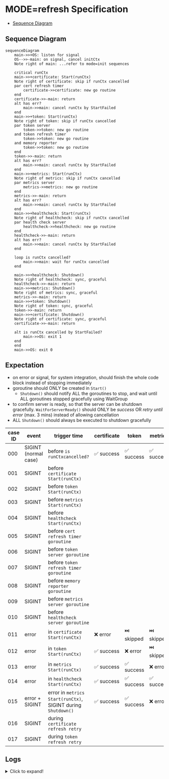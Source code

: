# MODE=refresh Specification

- [Sequence Diagram](#sequence-diagram)

## Sequence Diagram

```mermaid
sequenceDiagram
    main->>+OS: listen for signal
    OS-->>-main: on signal, cancel initCtx
    Note right of main: ...refer to mode=init sequences

    critical runCtx
    main->>+certificate: Start(runCtx)
    Note right of certificate: skip if runCtx cancelled
    par cert refresh timer
        certificate->>certificate: new go routine
    end
    certificate->>-main: return
    alt has err?
        main->>main: cancel runCtx by StartFailed
    end
    main->>+token: Start(runCtx)
    Note right of token: skip if runCtx cancelled
    par token server
        token->>token: new go routine
    and token refresh timer
        token->>token: new go routine
    and memory reporter
        token->>token: new go routine
    end
    token->>-main: return
    alt has err?
        main->>main: cancel runCtx by StartFailed
    end
    main->>+metrics: Start(runCtx)
    Note right of metrics: skip if runCtx cancelled
    par metrics server
        metrics->>metrics: new go routine
    end
    metrics->>-main: return
    alt has err?
        main->>main: cancel runCtx by StartFailed
    end
    main->>+healthcheck: Start(runCtx)
    Note right of healthcheck: skip if runCtx cancelled
    par health check server
        healthcheck->>healthcheck: new go routine
    end
    healthcheck->>-main: return
    alt has err?
        main->>main: cancel runCtx by StartFailed
    end

    loop is runCtx cancelled?
        main->>main: wait for runCtx cancelled
    end

    main->>+healthcheck: Shutdown()
    Note right of healthcheck: sync, graceful
    healthcheck->>-main: return
    main->>+metrics: Shutdown()
    Note right of metrics: sync, graceful
    metrics->>-main: return
    main->>+token: Shutdown()
    Note right of token: sync, graceful
    token->>-main: return
    main->>+certificate: Shutdown()
    Note right of certificate: sync, graceful
    certificate->>-main: return

    alt is runCtx cancelled by StartFailed?
        main->>OS: exit 1
    end
    end
    main->>OS: exit 0
```

## Expectation

- on error or signal, for system integration, should finish the whole code block instead of stopping immediately
- goroutine should ONLY be created in `Start()`
  - `Shutdown()` should notify ALL the goroutines to stop, and wait until ALL goroutines stopped gracefully using WaitGroup
- to confirm server is ready, so that the server can be shutdown gracefully. `WaitForServerReady()` should ONLY be *success* OR *retry until error* (max. 3 mins) instead of allowing cancellation
- ALL `Shutdown()` should always be executed to shutdown gracefully



| case ID | event                | trigger time                                                 | certificate | token     | metrics   | healthcheck | ALL `Shutdown()` | exit code |
| ------- | -------------------- | ------------------------------------------------------------ | ----------- | --------- | --------- | ----------- | ---------------- | --------- |
| 000     | SIGINT (normal case) | before `is runCtxcancelled?`                                 | ✅ success   | ✅ success | ✅ success | ✅ success   | ✅ success        | 0         |
| 001     | SIGINT               | before `certificate Start(runCtx)`                           |             |           |           |             |                  |           |
| 002     | SIGINT               | before `token Start(runCtx)`                                 |             |           |           |             |                  |           |
| 003     | SIGINT               | before `metrics Start(runCtx)`                               |             |           |           |             |                  |           |
| 004     | SIGINT               | before `healthcheck Start(runCtx)`                           |             |           |           |             |                  |           |
| 005     | SIGINT               | before `cert refresh timer goroutine`                        |             |           |           |             |                  |           |
| 006     | SIGINT               | before `token server goroutine`                              |             |           |           |             |                  |           |
| 007     | SIGINT               | before `token refresh timer goroutine`                       |             |           |           |             |                  |           |
| 008     | SIGINT               | before `memory reporter goroutine`                           |             |           |           |             |                  |           |
| 009     | SIGINT               | before `metrics server goroutine`                            |             |           |           |             |                  |           |
| 010     | SIGINT               | before `healthcheck server goroutine`                        |             |           |           |             |                  |           |
| 011     | error                | in `certificate Start(runCtx)`                               | ❌ error     | ⏭️ skipped | ⏭️ skipped | ⏭️ skipped   | ✅ success        | 1         |
| 012     | error                | in `token Start(runCtx)`                                     | ✅ success   | ❌ error   | ⏭️ skipped | ⏭️ skipped   | ✅ success        | 1         |
| 013     | error                | in `metrics Start(runCtx)`                                   | ✅ success   | ✅ success | ❌ error   | ⏭️ skipped   | ✅ success        | 1         |
| 014     | error                | in `healthcheck Start(runCtx)`                               | ✅ success   | ✅ success | ✅ success | ❌ error     | ✅ success        | 1         |
| 015     | error + SIGINT       | error in `metrics Start(runCtx)`, SIGINT during `Shutdown()` | ✅ success   | ✅ success | ❌ error   | ⏭️ skipped   | ✅ success        | 1         |
| 016     | SIGINT               | during `certificate refresh retry`                           |             |           |           |             |                  |           |
| 017     | SIGINT               | during `token refresh retry`                                 |             |           |           |             |                  |           |


## Logs

<details>
<summary>Click to expand!</summary>

### 000

```text
INFO[2024-03-14T11:22:55+09:00] Starting token provider server[:8880]
INFO[2024-03-14T11:22:55+09:00] Will refresh key[./.local/private.pem], cert[./.local/cert.pem] and certificates for roles[[user.wfan.provider:role.dummy-role]] with provider[], backup[read+write] and secret[] after 24h0m0s
INFO[2024-03-14T11:22:55+09:00] Received request: method[GET], endpoint[/], remoteAddr[127.0.0.1:64953] requestID[f4ee534f-8a39-4fa5-9c12-94f1eeb6354b]
WARNING[2024-03-14T11:22:55+09:00] Client error: while handling request with: X-Athenz-Domain[] X-Athenz-Role[], error[http headers not set: X-Athenz-Domain[] X-Athenz-Role[].]
INFO[2024-03-14T11:22:55+09:00] Response sent: statusCode[400], latency[140.917µs], requestID[f4ee534f-8a39-4fa5-9c12-94f1eeb6354b]
INFO[2024-03-14T11:22:55+09:00] Starting metrics exporter server[:9999]
INFO[2024-03-14T11:22:55+09:00] Will refresh tokens after 30m0s
WARN[0000] failed to parse "./.local/ca.pem": readlink ./.local/ca.pem: no such file or directory
WARNING[2024-03-14T11:22:55+09:00] Unable to confirm the server ready: Get "http://:9999": dial tcp :9999: connect: connection refused. Retrying in 5.796699685s
INFO[0000] 3 valid certificate(s) found in ".local/cert.pem"
INFO[0000] 2 valid certificate(s) found in ".local/user.wfan.provider_dummy-role.cert.pem"
INFO[0000] parsed 5 certificates (1 read failures)
level=info ts=2024-03-14T02:22:55.144Z caller=tls_config.go:313 msg="Listening on" address=[::]:9999
level=info ts=2024-03-14T02:22:55.144Z caller=tls_config.go:316 msg="TLS is disabled." http2=false address=[::]:9999
INFO[2024-03-14T11:23:00+09:00] Starting health check server[:9998]

INFO[2024-03-14T11:23:08+09:00] Received signal: interrupt
INFO[2024-03-14T11:23:08+09:00] Initiating shutdown by caused: received signal: interrupt ...
INFO[2024-03-14T11:23:08+09:00] Initiating shutdown of health check daemon ...
INFO[2024-03-14T11:23:08+09:00] Stopped health check server
INFO[2024-03-14T11:23:08+09:00] Initiating shutdown of metrics exporter daemon ...
INFO[2024-03-14T11:23:08+09:00] Stopped metrics exporter server
INFO[2024-03-14T11:23:08+09:00] Initiating shutdown of token provider daemon ...
INFO[2024-03-14T11:23:08+09:00] Delaying token provider server shutdown for 0s to shutdown gracefully ...
INFO[2024-03-14T11:23:08+09:00] Stopped memory reporter daemon
INFO[2024-03-14T11:23:08+09:00] Stopped token provider daemon
INFO[2024-03-14T11:23:08+09:00] Stopped token provider server
INFO[2024-03-14T11:23:08+09:00] Initiating shutdown of certificate provider daemon ...
INFO[2024-03-14T11:23:08+09:00] Stopped certificate provider daemon
INFO[2024-03-14T11:23:08+09:00] Shutdown completed!
Process 5378 has exited with status 0
```


### 011

```text
ERROR[2024-03-14T12:05:56+09:00] Error starting certificate provider: test error
INFO[2024-03-14T12:05:56+09:00] Skipped token provider start
INFO[2024-03-14T12:05:56+09:00] Skipped metrics exporter start
INFO[2024-03-14T12:05:56+09:00] Skipped health check start
INFO[2024-03-14T12:05:56+09:00] Will refresh key[./.local/private.pem], cert[./.local/cert.pem] and certificates for roles[[user.wfan.provider:role.dummy-role]] with provider[], backup[read+write] and secret[] after 24h0m0s
INFO[2024-03-14T12:05:56+09:00] Initiating shutdown by caused: start failed: test error ...
INFO[2024-03-14T12:05:56+09:00] Initiating shutdown of health check daemon ...
INFO[2024-03-14T12:05:56+09:00] Initiating shutdown of metrics exporter daemon ...
INFO[2024-03-14T12:05:56+09:00] Initiating shutdown of token provider daemon ...
INFO[2024-03-14T12:05:56+09:00] Initiating shutdown of certificate provider daemon ...
INFO[2024-03-14T12:05:56+09:00] Stopped certificate provider daemon
FATAL[2024-03-14T12:05:56+09:00] Start failed by caused: start failed: test error
Process 58436 has exited with status 1
```

### 012

```text
INFO[2024-03-14T12:15:38+09:00] Starting token provider server[:8880]        
INFO[2024-03-14T12:15:38+09:00] Will refresh key[./.local/private.pem], cert[./.local/cert.pem] and certificates for roles[[user.wfan.provider:role.dummy-role]] with provider[], backup[read+write] and secret[] after 24h0m0s 
INFO[2024-03-14T12:15:38+09:00] Received request: method[GET], endpoint[/], remoteAddr[127.0.0.1:50652] requestID[7a72f472-c10b-487d-afdb-31a966d64e4a] 
WARNING[2024-03-14T12:15:38+09:00] Client error: while handling request with: X-Athenz-Domain[] X-Athenz-Role[], error[http headers not set: X-Athenz-Domain[] X-Athenz-Role[].] 
INFO[2024-03-14T12:15:38+09:00] Response sent: statusCode[400], latency[115µs], requestID[7a72f472-c10b-487d-afdb-31a966d64e4a] 
ERROR[2024-03-14T12:15:38+09:00] Error starting token provider: test error    
INFO[2024-03-14T12:15:38+09:00] Skipped metrics exporter start               
INFO[2024-03-14T12:15:38+09:00] Skipped health check start                   
INFO[2024-03-14T12:15:38+09:00] Will refresh tokens after 30m0s              
INFO[2024-03-14T12:15:38+09:00] Initiating shutdown by caused: start failed: test error ... 
INFO[2024-03-14T12:15:38+09:00] Initiating shutdown of health check daemon ... 
INFO[2024-03-14T12:15:38+09:00] Initiating shutdown of metrics exporter daemon ... 
INFO[2024-03-14T12:15:38+09:00] Initiating shutdown of token provider daemon ... 
INFO[2024-03-14T12:15:38+09:00] Delaying token provider server shutdown for 0s to shutdown gracefully ... 
INFO[2024-03-14T12:15:38+09:00] Stopped memory reporter daemon               
INFO[2024-03-14T12:15:38+09:00] Stopped token provider daemon                
INFO[2024-03-14T12:15:38+09:00] Stopped token provider server                
INFO[2024-03-14T12:15:38+09:00] Initiating shutdown of certificate provider daemon ... 
INFO[2024-03-14T12:15:38+09:00] Stopped certificate provider daemon          
FATAL[2024-03-14T12:15:38+09:00] Start failed by caused: start failed: test error 
Process 58436 has exited with status 1
```

### 013

```text
INFO[2024-03-14T12:23:53+09:00] Starting token provider server[:8880]        
INFO[2024-03-14T12:23:53+09:00] Will refresh key[./.local/private.pem], cert[./.local/cert.pem] and certificates for roles[[user.wfan.provider:role.dummy-role]] with provider[], backup[read+write] and secret[] after 24h0m0s 
INFO[2024-03-14T12:23:53+09:00] Received request: method[GET], endpoint[/], remoteAddr[127.0.0.1:50907] requestID[3db1c933-78bb-4625-992f-8dbc7486c7f4] 
WARNING[2024-03-14T12:23:53+09:00] Client error: while handling request with: X-Athenz-Domain[] X-Athenz-Role[], error[http headers not set: X-Athenz-Domain[] X-Athenz-Role[].] 
INFO[2024-03-14T12:23:53+09:00] Response sent: statusCode[400], latency[105.667µs], requestID[3db1c933-78bb-4625-992f-8dbc7486c7f4] 
INFO[2024-03-14T12:23:53+09:00] Starting metrics exporter server[:9999]      
INFO[2024-03-14T12:23:53+09:00] Will refresh tokens after 30m0s              
WARN[0000] failed to parse "./.local/ca.pem": readlink ./.local/ca.pem: no such file or directory 
WARNING[2024-03-14T12:23:53+09:00] Unable to confirm the server ready: Get "http://:9999": dial tcp :9999: connect: connection refused. Retrying in 5.81320865s 
INFO[0000] 3 valid certificate(s) found in ".local/cert.pem" 
INFO[0000] 2 valid certificate(s) found in ".local/user.wfan.provider_dummy-role.cert.pem" 
INFO[0000] parsed 5 certificates (1 read failures)      
level=info ts=2024-03-14T03:23:53.185Z caller=tls_config.go:313 msg="Listening on" address=[::]:9999
level=info ts=2024-03-14T03:23:53.185Z caller=tls_config.go:316 msg="TLS is disabled." http2=false address=[::]:9999
ERROR[2024-03-14T12:23:59+09:00] Error starting metrics exporter: test error  
INFO[2024-03-14T12:23:59+09:00] Skipped health check start                   
INFO[2024-03-14T12:23:59+09:00] Initiating shutdown by caused: start failed: test error ... 
INFO[2024-03-14T12:23:59+09:00] Initiating shutdown of health check daemon ... 
INFO[2024-03-14T12:23:59+09:00] Initiating shutdown of metrics exporter daemon ... 
INFO[2024-03-14T12:23:59+09:00] Stopped metrics exporter server              
INFO[2024-03-14T12:23:59+09:00] Initiating shutdown of token provider daemon ... 
INFO[2024-03-14T12:23:59+09:00] Delaying token provider server shutdown for 0s to shutdown gracefully ... 
INFO[2024-03-14T12:23:59+09:00] Stopped token provider server                
INFO[2024-03-14T12:23:59+09:00] Stopped token provider daemon                
INFO[2024-03-14T12:23:59+09:00] Stopped memory reporter daemon               
INFO[2024-03-14T12:23:59+09:00] Initiating shutdown of certificate provider daemon ... 
INFO[2024-03-14T12:23:59+09:00] Stopped certificate provider daemon          
FATAL[2024-03-14T12:23:59+09:00] Start failed by caused: start failed: test error 
Process 58436 has exited with status 1
```

### 014

```text
INFO[2024-03-14T12:29:21+09:00] Starting token provider server[:8880]        
INFO[2024-03-14T12:29:21+09:00] Will refresh key[./.local/private.pem], cert[./.local/cert.pem] and certificates for roles[[user.wfan.provider:role.dummy-role]] with provider[], backup[read+write] and secret[] after 24h0m0s 
INFO[2024-03-14T12:29:21+09:00] Received request: method[GET], endpoint[/], remoteAddr[127.0.0.1:51107] requestID[ee635ce5-9a31-4fa8-ab92-70d7b108cfe5] 
WARNING[2024-03-14T12:29:21+09:00] Client error: while handling request with: X-Athenz-Domain[] X-Athenz-Role[], error[http headers not set: X-Athenz-Domain[] X-Athenz-Role[].] 
INFO[2024-03-14T12:29:21+09:00] Response sent: statusCode[400], latency[70.458µs], requestID[ee635ce5-9a31-4fa8-ab92-70d7b108cfe5] 
INFO[2024-03-14T12:29:21+09:00] Starting metrics exporter server[:9999]      
INFO[2024-03-14T12:29:21+09:00] Will refresh tokens after 30m0s              
WARN[0000] failed to parse "./.local/ca.pem": readlink ./.local/ca.pem: no such file or directory 
WARNING[2024-03-14T12:29:21+09:00] Unable to confirm the server ready: Get "http://:9999": dial tcp :9999: connect: connection refused. Retrying in 7.435181037s 
INFO[0000] 3 valid certificate(s) found in ".local/cert.pem" 
INFO[0000] 2 valid certificate(s) found in ".local/user.wfan.provider_dummy-role.cert.pem" 
INFO[0000] parsed 5 certificates (1 read failures)      
level=info ts=2024-03-14T03:29:21.823Z caller=tls_config.go:313 msg="Listening on" address=[::]:9999
level=info ts=2024-03-14T03:29:21.823Z caller=tls_config.go:316 msg="TLS is disabled." http2=false address=[::]:9999
INFO[2024-03-14T12:29:29+09:00] Starting health check server[:9998]          
ERROR[2024-03-14T12:29:29+09:00] Error starting health check: test error      
INFO[2024-03-14T12:29:29+09:00] Initiating shutdown by caused: start failed: test error ... 
INFO[2024-03-14T12:29:29+09:00] Initiating shutdown of health check daemon ... 
INFO[2024-03-14T12:29:29+09:00] Stopped health check server                  
INFO[2024-03-14T12:29:29+09:00] Initiating shutdown of metrics exporter daemon ... 
INFO[2024-03-14T12:29:29+09:00] Stopped metrics exporter server              
INFO[2024-03-14T12:29:29+09:00] Initiating shutdown of token provider daemon ... 
INFO[2024-03-14T12:29:29+09:00] Delaying token provider server shutdown for 0s to shutdown gracefully ... 
INFO[2024-03-14T12:29:29+09:00] Stopped token provider daemon                
INFO[2024-03-14T12:29:29+09:00] Stopped token provider server                
INFO[2024-03-14T12:29:29+09:00] Stopped memory reporter daemon               
INFO[2024-03-14T12:29:29+09:00] Initiating shutdown of certificate provider daemon ... 
INFO[2024-03-14T12:29:29+09:00] Stopped certificate provider daemon          
FATAL[2024-03-14T12:29:29+09:00] Start failed by caused: start failed: test error
Process 58436 has exited with status 1
```

### 015

```text
INFO[2024-03-14T12:32:03+09:00] Starting token provider server[:8880]        
INFO[2024-03-14T12:32:03+09:00] Will refresh key[./.local/private.pem], cert[./.local/cert.pem] and certificates for roles[[user.wfan.provider:role.dummy-role]] with provider[], backup[read+write] and secret[] after 24h0m0s 
WARNING[2024-03-14T12:32:03+09:00] Unable to confirm the server ready: Get "http://:8880": dial tcp :8880: connect: connection refused. Retrying in 3.810165873s 
INFO[2024-03-14T12:32:07+09:00] Received request: method[GET], endpoint[/], remoteAddr[127.0.0.1:51207] requestID[d70254a7-d035-4180-9b31-9233204561ed] 
WARNING[2024-03-14T12:32:07+09:00] Client error: while handling request with: X-Athenz-Domain[] X-Athenz-Role[], error[http headers not set: X-Athenz-Domain[] X-Athenz-Role[].] 
INFO[2024-03-14T12:32:07+09:00] Response sent: statusCode[400], latency[444.167µs], requestID[d70254a7-d035-4180-9b31-9233204561ed] 
INFO[2024-03-14T12:32:07+09:00] Starting metrics exporter server[:9999]      
INFO[2024-03-14T12:32:07+09:00] Will refresh tokens after 30m0s              
WARNING[2024-03-14T12:32:07+09:00] Unable to confirm the server ready: Get "http://:9999": dial tcp :9999: connect: connection refused. Retrying in 3.652885774s 
WARN[0004] failed to parse "./.local/ca.pem": readlink ./.local/ca.pem: no such file or directory 
INFO[0004] 3 valid certificate(s) found in ".local/cert.pem" 
INFO[0004] 2 valid certificate(s) found in ".local/user.wfan.provider_dummy-role.cert.pem" 
INFO[0004] parsed 5 certificates (1 read failures)      
level=info ts=2024-03-14T03:32:07.135Z caller=tls_config.go:313 msg="Listening on" address=[::]:9999
level=info ts=2024-03-14T03:32:07.135Z caller=tls_config.go:316 msg="TLS is disabled." http2=false address=[::]:9999
ERROR[2024-03-14T12:32:10+09:00] Error starting metrics exporter: test error  
INFO[2024-03-14T12:32:10+09:00] Skipped health check start                   
INFO[2024-03-14T12:32:10+09:00] Initiating shutdown by caused: start failed: test error ... 
INFO[2024-03-14T12:32:10+09:00] Received signal: interrupt                   
INFO[2024-03-14T12:32:11+09:00] Initiating shutdown of health check daemon ... 
INFO[2024-03-14T12:32:11+09:00] Initiating shutdown of metrics exporter daemon ... 
INFO[2024-03-14T12:32:11+09:00] Stopped metrics exporter server              
INFO[2024-03-14T12:32:11+09:00] Initiating shutdown of token provider daemon ... 
INFO[2024-03-14T12:32:11+09:00] Delaying token provider server shutdown for 0s to shutdown gracefully ... 
INFO[2024-03-14T12:32:11+09:00] Stopped token provider daemon                
INFO[2024-03-14T12:32:11+09:00] Stopped memory reporter daemon               
INFO[2024-03-14T12:32:11+09:00] Stopped token provider server                
INFO[2024-03-14T12:32:11+09:00] Initiating shutdown of certificate provider daemon ... 
INFO[2024-03-14T12:32:11+09:00] Stopped certificate provider daemon          
FATAL[2024-03-14T12:32:11+09:00] Start failed by caused: start failed: test error 
```

</details>
